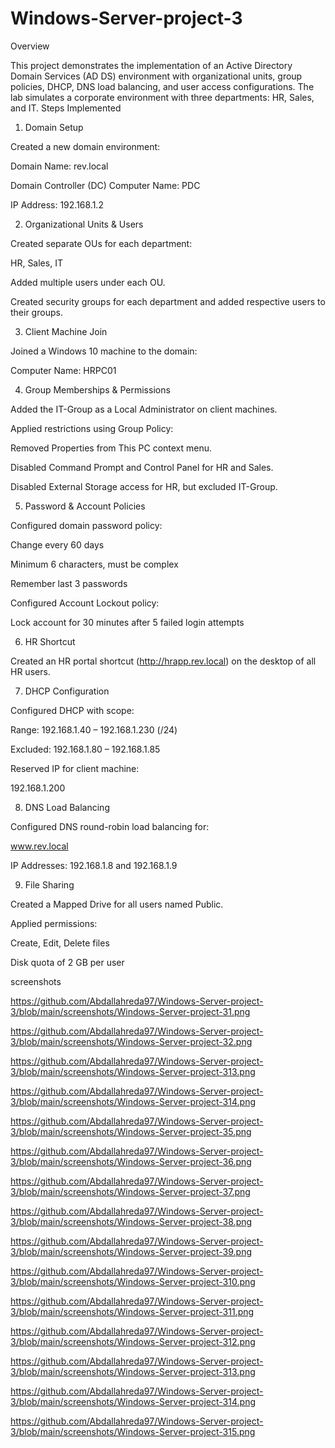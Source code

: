 # Windows-Server-project-3
Overview

This project demonstrates the implementation of an Active Directory Domain Services (AD DS) environment with organizational units, group policies, DHCP, DNS load balancing, and user access configurations.
The lab simulates a corporate environment with three departments: HR, Sales, and IT.
Steps Implemented


1. Domain Setup

Created a new domain environment:

Domain Name: rev.local

Domain Controller (DC) Computer Name: PDC

IP Address: 192.168.1.2


2. Organizational Units & Users

Created separate OUs for each department:

HR, Sales, IT

Added multiple users under each OU.

Created security groups for each department and added respective users to their groups.


3. Client Machine Join

Joined a Windows 10 machine to the domain:

Computer Name: HRPC01


4. Group Memberships & Permissions

Added the IT-Group as a Local Administrator on client machines.

Applied restrictions using Group Policy:

Removed Properties from This PC context menu.

Disabled Command Prompt and Control Panel for HR and Sales.

Disabled External Storage access for HR, but excluded IT-Group.


5. Password & Account Policies

Configured domain password policy:

Change every 60 days

Minimum 6 characters, must be complex

Remember last 3 passwords

Configured Account Lockout policy:

Lock account for 30 minutes after 5 failed login attempts


6. HR Shortcut

Created an HR portal shortcut (http://hrapp.rev.local) on the desktop of all HR users.


7. DHCP Configuration

Configured DHCP with scope:

Range: 192.168.1.40 – 192.168.1.230 (/24)

Excluded: 192.168.1.80 – 192.168.1.85

Reserved IP for client machine:

192.168.1.200


8. DNS Load Balancing

Configured DNS round-robin load balancing for:

www.rev.local

IP Addresses: 192.168.1.8 and 192.168.1.9


9. File Sharing

Created a Mapped Drive for all users named Public.

Applied permissions:

Create, Edit, Delete files

Disk quota of 2 GB per user

screenshots

https://github.com/Abdallahreda97/Windows-Server-project-3/blob/main/screenshots/Windows-Server-project-31.png

https://github.com/Abdallahreda97/Windows-Server-project-3/blob/main/screenshots/Windows-Server-project-32.png

https://github.com/Abdallahreda97/Windows-Server-project-3/blob/main/screenshots/Windows-Server-project-313.png

https://github.com/Abdallahreda97/Windows-Server-project-3/blob/main/screenshots/Windows-Server-project-314.png

https://github.com/Abdallahreda97/Windows-Server-project-3/blob/main/screenshots/Windows-Server-project-35.png

https://github.com/Abdallahreda97/Windows-Server-project-3/blob/main/screenshots/Windows-Server-project-36.png

https://github.com/Abdallahreda97/Windows-Server-project-3/blob/main/screenshots/Windows-Server-project-37.png

https://github.com/Abdallahreda97/Windows-Server-project-3/blob/main/screenshots/Windows-Server-project-38.png

https://github.com/Abdallahreda97/Windows-Server-project-3/blob/main/screenshots/Windows-Server-project-39.png

https://github.com/Abdallahreda97/Windows-Server-project-3/blob/main/screenshots/Windows-Server-project-310.png

https://github.com/Abdallahreda97/Windows-Server-project-3/blob/main/screenshots/Windows-Server-project-311.png

https://github.com/Abdallahreda97/Windows-Server-project-3/blob/main/screenshots/Windows-Server-project-312.png

https://github.com/Abdallahreda97/Windows-Server-project-3/blob/main/screenshots/Windows-Server-project-313.png

https://github.com/Abdallahreda97/Windows-Server-project-3/blob/main/screenshots/Windows-Server-project-314.png

https://github.com/Abdallahreda97/Windows-Server-project-3/blob/main/screenshots/Windows-Server-project-315.png

